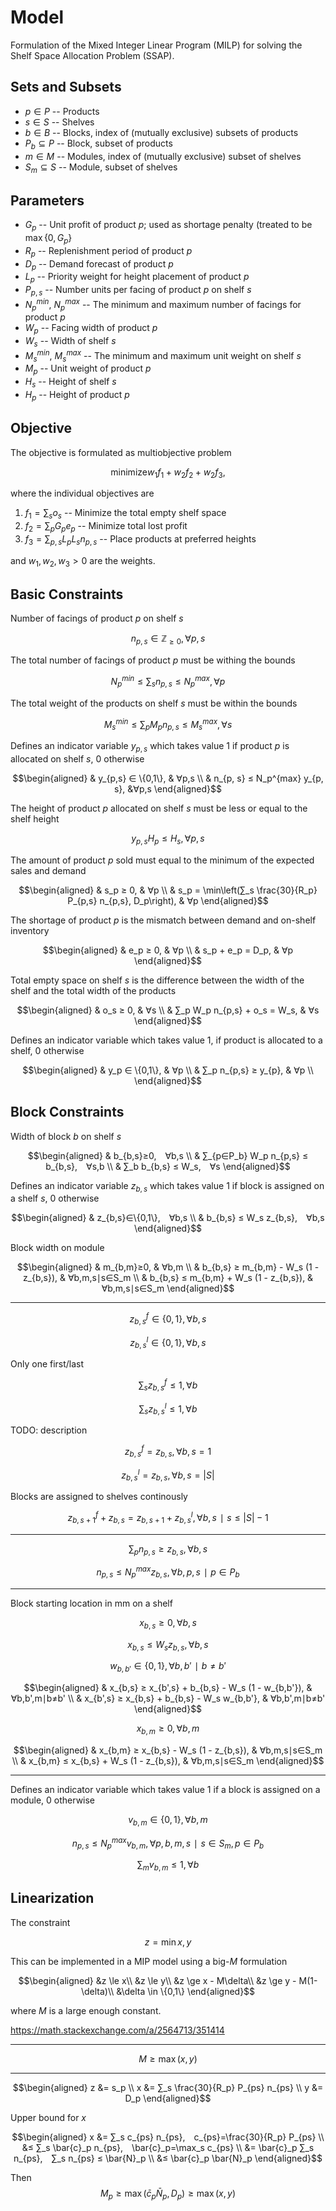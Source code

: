 # Model
Formulation of the Mixed Integer Linear Program (MILP) for solving the Shelf Space Allocation Problem (SSAP).

## Sets and Subsets

-  $p∈P$ -- Products
-  $s∈S$ -- Shelves
-  $b∈B$ -- Blocks, index of (mutually exclusive) subsets of products
-  $P_b⊆P$ -- Block, subset of products
-  $m∈M$ -- Modules, index of (mutually exclusive) subset of shelves
-  $S_m⊆S$ -- Module, subset of shelves

## Parameters

-  $G_p$ -- Unit profit of product $p$; used as shortage penalty (treated to be $\max\{0, G_p\}$
-  $R_p$ -- Replenishment period of product $p$
-  $D_p$ -- Demand forecast of product $p$
-  $L_p$ -- Priority weight for height placement of product $p$
-  $P_{p,s}$ -- Number units per facing of product $p$ on shelf $s$
-  $N_p^{min}$, $N_p^{max}$ -- The minimum and maximum number of facings for product $p$
-  $W_p$ -- Facing width of product $p$
-  $W_s$ -- Width of shelf $s$
-  $M_s^{min}$, $M_s^{max}$ -- The minimum and maximum unit weight on shelf $s$
-  $M_p$ -- Unit weight of product $p$
-  $H_s$ -- Height of shelf $s$
-  $H_p$ -- Height of product $p$

## Objective
The objective is formulated as multiobjective problem

$$\text{minimize} w_1 f_1 + w_2 f_2 + w_2 f_3,$$

where the individual objectives are

1)  $f_1=∑_s o_s$ -- Minimize the total empty shelf space
2)  $f_2=∑_p G_p e_p$ -- Minimize total lost profit
3)  $f_3=∑_{p,s} L_p L_s n_{p,s}$ -- Place products at preferred heights

and $w_1, w_2, w_3>0$ are the weights.



## Basic Constraints
Number of facings of product $p$ on shelf $s$

$$n_{p,s} ∈ ℤ_{≥0}, ∀p,s$$

The total number of facings of product $p$ must be withing the bounds

$$N_p^{min} ≤ ∑_s n_{p,s} ≤ N_p^{max}, ∀p$$

The total weight of the products on shelf $s$ must be within the bounds

$$M_s^{min} ≤ ∑_p M_p n_{p,s} ≤ M_s^{max}, ∀s$$

Defines an indicator variable $y_{p,s}$ which takes value $1$ if product $p$ is allocated on shelf $s$, $0$ otherwise

$$\begin{aligned}
& y_{p,s} ∈ \{0,1\}, & ∀p,s \\
& n_{p, s} ≤ N_p^{max} y_{p, s}, &∀p,s
\end{aligned}$$

The height of product $p$ allocated on shelf $s$ must be less or equal to the shelf height

$$y_{p,s} H_p ≤ H_s, ∀p,s$$

The amount of product $p$ sold must equal to the minimum of the expected sales and demand

$$\begin{aligned}
& s_p ≥ 0, & ∀p \\
& s_p = \min\left(∑_s \frac{30}{R_p} P_{p,s} n_{p,s}, D_p\right), & ∀p
\end{aligned}$$

The shortage of product $p$ is the mismatch between demand and on-shelf inventory

$$\begin{aligned}
& e_p ≥ 0, & ∀p \\
& s_p + e_p = D_p, & ∀p
\end{aligned}$$

Total empty space on shelf $s$ is the difference between the width of the shelf and the total width of the products

$$\begin{aligned}
& o_s ≥ 0, & ∀s \\
& ∑_p W_p n_{p,s} + o_s = W_s, & ∀s
\end{aligned}$$

Defines an indicator variable which takes value $1$, if product is allocated to a shelf, $0$ otherwise

$$\begin{aligned}
& y_p ∈ \{0,1\}, & ∀p \\
& ∑_p n_{p,s} ≥ y_{p}, & ∀p \\
\end{aligned}$$


## Block Constraints
Width of block $b$ on shelf $s$

$$\begin{aligned}
& b_{b,s}≥0, ∀b,s \\
& ∑_{p∈P_b} W_p n_{p,s} ≤ b_{b,s}, ∀s,b \\
& ∑_b b_{b,s} ≤ W_s, ∀s
\end{aligned}$$

Defines an indicator variable $z_{b,s}$ which takes value $1$ if block is assigned on a shelf $s$, $0$ otherwise

$$\begin{aligned}
& z_{b,s}∈\{0,1\}, ∀b,s \\
& b_{b,s} ≤ W_s z_{b,s}, ∀b,s
\end{aligned}$$

Block width on module

$$\begin{aligned}
& m_{b,m}≥0, & ∀b,m \\
& b_{b,s} ≥ m_{b,m} - W_s (1 - z_{b,s}), & ∀b,m,s∣s∈S_m \\
& b_{b,s} ≤ m_{b,m} + W_s (1 - z_{b,s}), & ∀b,m,s∣s∈S_m
\end{aligned}$$

---


$$z_{b,s}^f∈\{0,1\}, ∀b,s$$

$$z_{b,s}^l∈\{0,1\}, ∀b,s$$

Only one first/last

$$∑_s z_{b,s}^f ≤ 1, ∀b$$

$$∑_s z_{b,s}^l ≤ 1, ∀b$$

TODO: description

$$z_{b,s}^f = z_{b,s}, ∀b,s=1$$

$$z_{b,s}^l = z_{b,s}, ∀b,s=|S|$$

Blocks are assigned to shelves continously

$$z_{b,s+1}^f + z_{b,s} = z_{b,s+1} + z_{b,s}^l, ∀b,s∣s≤|S|-1$$


---

$$∑_p n_{p,s} ≥ z_{b,s}, ∀b,s$$

$$n_{p,s} ≤ N_p^{max} z_{b,s}, ∀b,p,s∣p∈P_b$$

---

Block starting location in mm on a shelf

$$x_{b,s}≥0, ∀b,s$$

$$x_{b,s} ≤ W_s z_{b,s}, ∀b,s$$

$$w_{b,b'}∈\{0,1\}, ∀b,b'∣b≠b'$$

$$\begin{aligned}
& x_{b,s} ≥ x_{b',s} + b_{b,s} - W_s (1 - w_{b,b'}), & ∀b,b',m∣b≠b' \\
& x_{b',s} ≥ x_{b,s} + b_{b,s} - W_s w_{b,b'}, & ∀b,b',m∣b≠b'
\end{aligned}$$

$$x_{b,m}≥0, ∀b,m$$

$$\begin{aligned}
& x_{b,m} ≥ x_{b,s} - W_s (1 - z_{b,s}), & ∀b,m,s∣s∈S_m \\
& x_{b,m} ≤ x_{b,s} + W_s (1 - z_{b,s}), & ∀b,m,s∣s∈S_m
\end{aligned}$$


---

Defines an indicator variable which takes value $1$ if a block is assigned on a module, $0$ otherwise

$$v_{b,m}∈\{0,1\}, ∀b,m$$

$$n_{p,s} ≤ N_p^{max} v_{b,m}, ∀p,b,m,s∣s∈S_m,p∈P_b$$

$$∑_m v_{b,m} ≤ 1, ∀b$$


## Linearization
The constraint 

$$z=\min{x, y}$$

This can be implemented in a MIP model using a big-$M$ formulation

$$\begin{aligned}
 &z \le x\\
 &z \le y\\
 &z \ge x - M\delta\\
 &z \ge y - M(1-\delta)\\
 &\delta \in \{0,1\}
\end{aligned}$$

where $M$ is a large enough constant.

https://math.stackexchange.com/a/2564713/351414

---

$$M≥\max(x, y)$$

---

$$\begin{aligned}
z &= s_p \\
x &= ∑_s \frac{30}{R_p} P_{ps} n_{ps} \\
y &= D_p
\end{aligned}$$

Upper bound for $x$

$$\begin{aligned}
x &= ∑_s c_{ps} n_{ps}, c_{ps}=\frac{30}{R_p} P_{ps} \\
&≤ ∑_s \bar{c}_p n_{ps}, \bar{c}_p=\max_s c_{ps} \\
&= \bar{c}_p ∑_s n_{ps}, ∑_s n_{ps} ≤ \bar{N}_p \\
&≤ \bar{c}_p \bar{N}_p
\end{aligned}$$

Then
$$M_p ≥ \max(\bar{c}_p \bar{N}_p, D_p) ≥ \max(x, y)$$
